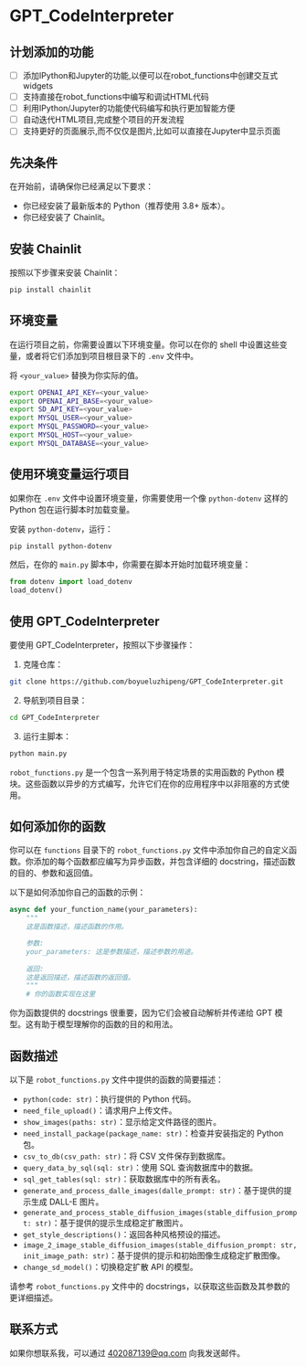 # GPT_CodeInterpreter


## 计划添加的功能

- [ ] 添加IPython和Jupyter的功能,以便可以在robot_functions中创建交互式widgets
- [ ] 支持直接在robot_functions中编写和调试HTML代码
- [ ] 利用IPython/Jupyter的功能使代码编写和执行更加智能方便  
- [ ] 自动迭代HTML项目,完成整个项目的开发流程
- [ ] 支持更好的页面展示,而不仅仅是图片,比如可以直接在Jupyter中显示页面

## 先决条件

在开始前，请确保你已经满足以下要求：

- 你已经安装了最新版本的 Python（推荐使用 3.8+ 版本）。
- 你已经安装了 Chainlit。

## 安装 Chainlit

按照以下步骤来安装 Chainlit：

```bash
pip install chainlit
```

## 环境变量

在运行项目之前，你需要设置以下环境变量。你可以在你的 shell 中设置这些变量，或者将它们添加到项目根目录下的 `.env` 文件中。

将 `<your_value>` 替换为你实际的值。

```bash
export OPENAI_API_KEY=<your_value>
export OPENAI_API_BASE=<your_value>
export SD_API_KEY=<your_value>
export MYSQL_USER=<your_value>
export MYSQL_PASSWORD=<your_value>
export MYSQL_HOST=<your_value>
export MYSQL_DATABASE=<your_value>
```

## 使用环境变量运行项目

如果你在 `.env` 文件中设置环境变量，你需要使用一个像 `python-dotenv` 这样的 Python 包在运行脚本时加载变量。

安装 `python-dotenv`，运行：

```bash
pip install python-dotenv
```

然后，在你的 `main.py` 脚本中，你需要在脚本开始时加载环境变量：

```python
from dotenv import load_dotenv
load_dotenv()
```

## 使用 GPT_CodeInterpreter

要使用 GPT_CodeInterpreter，按照以下步骤操作：

1. 克隆仓库：

```bash
git clone https://github.com/boyueluzhipeng/GPT_CodeInterpreter.git
```

2. 导航到项目目录：

```bash
cd GPT_CodeInterpreter
```

3. 运行主脚本：

```bash
python main.py
```

`robot_functions.py` 是一个包含一系列用于特定场景的实用函数的 Python 模块。这些函数以异步的方式编写，允许它们在你的应用程序中以非阻塞的方式使用。

## 如何添加你的函数

你可以在 `functions` 目录下的 `robot_functions.py` 文件中添加你自己的自定义函数。你添加的每个函数都应编写为异步函数，并包含详细的 docstring，描述函数的目的、参数和返回值。

以下是如何添加你自己的函数的示例：

```python
async def your_function_name(your_parameters):
    """
    这是函数描述，描述函数的作用。

    参数:
    your_parameters: 这是参数描述，描述参数的用途。
    
    返回:
    这是返回描述，描述函数的返回值。
    """
    # 你的函数实现在这里
```

你为函数提供的 docstrings 很重要，因为它们会被自动解析并传递给 GPT 模型。这有助于模型理解你的函数的目的和用法。

## 函数描述

以下是 `robot_functions.py` 文件中提供的函数的简要描述：

- `python(code: str)`：执行提供的 Python 代码。
- `need_file_upload()`：请求用户上传文件。
- `show_images(paths: str)`：显示给定文件路径的图片。
- `need_install_package(package_name: str)`：检查并安装指定的 Python 包。
- `csv_to_db(csv_path: str)`：将 CSV 文件保存到数据库。
- `query_data_by_sql(sql: str)`：使用 SQL 查询数据库中的数据。
- `sql_get_tables(sql: str)`：获取数据库中的所有表名。
- `generate_and_process_dalle_images(dalle_prompt: str)`：基于提供的提示生成 DALL-E 图片。
- `generate_and_process_stable_diffusion_images(stable_diffusion_prompt: str)`：基于提供的提示生成稳定扩散图片。
- `get_style_descriptions()`：返回各种风格预设的描述。
- `image_2_image_stable_diffusion_images(stable_diffusion_prompt: str, init_image_path: str)`：基于提供的提示和初始图像生成稳定扩散图像。
- `change_sd_model()`：切换稳定扩散 API 的模型。

请参考 `robot_functions.py` 文件中的 docstrings，以获取这些函数及其参数的更详细描述。



## 联系方式

如果你想联系我，可以通过 402087139@qq.com 向我发送邮件。